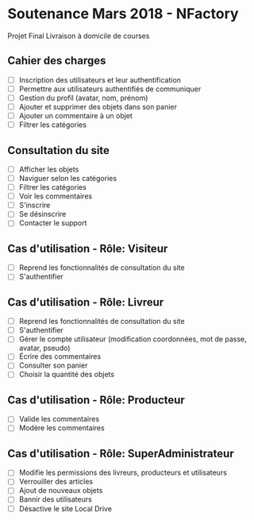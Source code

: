 # Soutenance Mars 2018 - NFactory
Projet Final Livraison à domicile de courses

## Cahier des charges 

- [ ] Inscription des utilisateurs et leur authentification
- [ ] Permettre aux utilisateurs authentifiés de communiquer
- [ ] Gestion du profil (avatar, nom, prénom)
- [ ] Ajouter et supprimer des objets dans son panier
- [ ] Ajouter un commentaire à un objet
- [ ] Filtrer les catégories

## Consultation du site

- [ ] Afficher les objets
- [ ] Naviguer selon les catégories
- [ ] Filtrer les catégories
- [ ] Voir les commentaires
- [ ] S'inscrire
- [ ] Se désinscrire
- [ ] Contacter le support

## Cas d'utilisation - Rôle: Visiteur

- [ ] Reprend les fonctionnalités de consultation du site
- [ ] S'authentifier 

## Cas d'utilisation - Rôle: Livreur

- [ ] Reprend les fonctionnalités de consultation du site
- [ ] S'authentifier 
- [ ] Gérer le compte utilisateur (modification coordonnées, mot de passe, avatar, pseudo)
- [ ] Écrire des commentaires
- [ ] Consulter son panier
- [ ] Choisir la quantité des objets

## Cas d'utilisation - Rôle: Producteur

- [ ] Valide les commentaires
- [ ] Modère les commentaires

## Cas d'utilisation - Rôle: SuperAdministrateur

- [ ] Modifie les permissions des livreurs, producteurs et utilisateurs
- [ ] Verrouiller des articles
- [ ] Ajout de nouveaux objets
- [ ] Bannir des utilisateurs
- [ ] Désactive le site Local Drive
